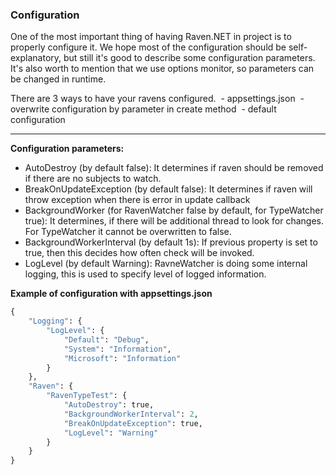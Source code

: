 ### Configuration

One of the most important thing of having Raven.NET in project is to properly configure it. We hope most of the configuration should be self-explanatory, but still it's good to describe some configuration parameters. It's also worth to mention that we use options monitor, so parameters can be changed in runtime. 

There are 3 ways to have your ravens configured. 
 - appsettings.json
 - overwrite configuration by parameter in create method
 - default configuration

****

**Configuration parameters:**
- AutoDestroy (by default false): It determines if raven should be removed if there are no subjects to watch.
- BreakOnUpdateException (by default false): It determines if raven will throw exception when there is error in update callback
- BackgroundWorker (for RavenWatcher false by default, for TypeWatcher true): It determines, if there will be additional thread to look for changes. For TypeWatcher it cannot be overwritten to false.
- BackgroundWorkerInterval (by default 1s): If previous property is set to true, then this decides how often check will be invoked.
- LogLevel (by default Warning): RavneWatcher is doing some internal logging, this is used to specify level of logged information.

**Example of configuration with appsettings.json**

```python
{
    "Logging": {
        "LogLevel": {
            "Default": "Debug",
            "System": "Information",
            "Microsoft": "Information"
        }
    },
    "Raven": {
        "RavenTypeTest": {
            "AutoDestroy": true,
            "BackgroundWorkerInterval": 2,
            "BreakOnUpdateException": true,
            "LogLevel": "Warning"
        }
    }
}

```